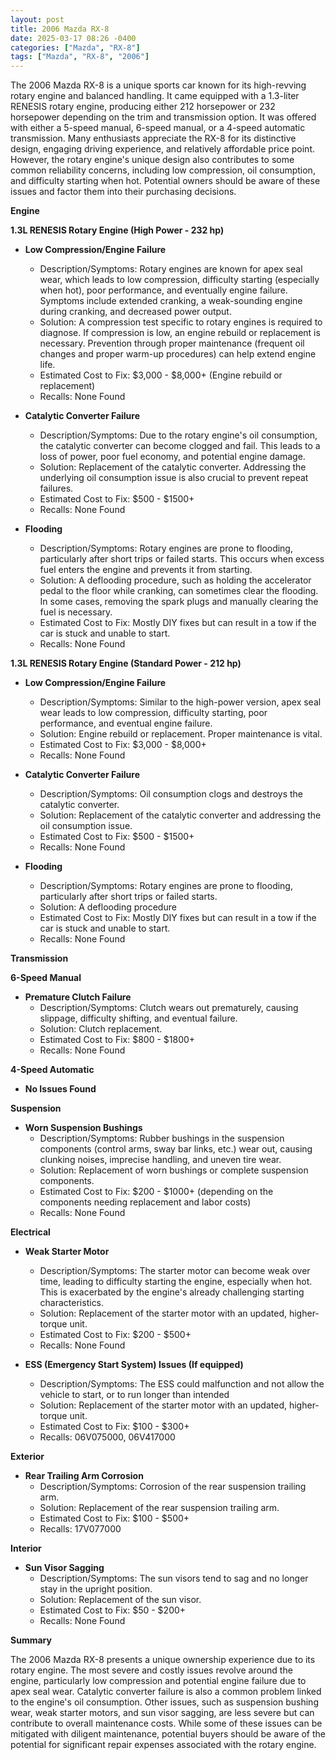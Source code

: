 ```yaml
---
layout: post
title: 2006 Mazda RX-8
date: 2025-03-17 08:26 -0400
categories: ["Mazda", "RX-8"]
tags: ["Mazda", "RX-8", "2006"]
---
```

The 2006 Mazda RX-8 is a unique sports car known for its high-revving rotary engine and balanced handling. It came equipped with a 1.3-liter RENESIS rotary engine, producing either 212 horsepower or 232 horsepower depending on the trim and transmission option. It was offered with either a 5-speed manual, 6-speed manual, or a 4-speed automatic transmission. Many enthusiasts appreciate the RX-8 for its distinctive design, engaging driving experience, and relatively affordable price point. However, the rotary engine's unique design also contributes to some common reliability concerns, including low compression, oil consumption, and difficulty starting when hot. Potential owners should be aware of these issues and factor them into their purchasing decisions.

**Engine**

**1.3L RENESIS Rotary Engine (High Power - 232 hp)**

*   **Low Compression/Engine Failure**
    *   Description/Symptoms: Rotary engines are known for apex seal wear, which leads to low compression, difficulty starting (especially when hot), poor performance, and eventually engine failure. Symptoms include extended cranking, a weak-sounding engine during cranking, and decreased power output.
    *   Solution: A compression test specific to rotary engines is required to diagnose. If compression is low, an engine rebuild or replacement is necessary. Prevention through proper maintenance (frequent oil changes and proper warm-up procedures) can help extend engine life.
    *   Estimated Cost to Fix: $3,000 - $8,000+ (Engine rebuild or replacement)
    *   Recalls: None Found

*   **Catalytic Converter Failure**
    *   Description/Symptoms: Due to the rotary engine's oil consumption, the catalytic converter can become clogged and fail. This leads to a loss of power, poor fuel economy, and potential engine damage.
    *   Solution: Replacement of the catalytic converter. Addressing the underlying oil consumption issue is also crucial to prevent repeat failures.
    *   Estimated Cost to Fix: $500 - $1500+
    *   Recalls: None Found

*   **Flooding**
    *   Description/Symptoms: Rotary engines are prone to flooding, particularly after short trips or failed starts. This occurs when excess fuel enters the engine and prevents it from starting.
    *   Solution: A deflooding procedure, such as holding the accelerator pedal to the floor while cranking, can sometimes clear the flooding. In some cases, removing the spark plugs and manually clearing the fuel is necessary.
    *   Estimated Cost to Fix: Mostly DIY fixes but can result in a tow if the car is stuck and unable to start.
    *   Recalls: None Found

**1.3L RENESIS Rotary Engine (Standard Power - 212 hp)**

*   **Low Compression/Engine Failure**
    *   Description/Symptoms: Similar to the high-power version, apex seal wear leads to low compression, difficulty starting, poor performance, and eventual engine failure.
    *   Solution: Engine rebuild or replacement. Proper maintenance is vital.
    *   Estimated Cost to Fix: $3,000 - $8,000+
    *   Recalls: None Found

*   **Catalytic Converter Failure**
    *   Description/Symptoms: Oil consumption clogs and destroys the catalytic converter.
    *   Solution: Replacement of the catalytic converter and addressing the oil consumption issue.
    *   Estimated Cost to Fix: $500 - $1500+
    *   Recalls: None Found

*   **Flooding**
    *   Description/Symptoms: Rotary engines are prone to flooding, particularly after short trips or failed starts.
    *   Solution: A deflooding procedure
    *   Estimated Cost to Fix: Mostly DIY fixes but can result in a tow if the car is stuck and unable to start.
    *   Recalls: None Found

**Transmission**

**6-Speed Manual**

*   **Premature Clutch Failure**
    *   Description/Symptoms: Clutch wears out prematurely, causing slippage, difficulty shifting, and eventual failure.
    *   Solution: Clutch replacement.
    *   Estimated Cost to Fix: $800 - $1800+
    *   Recalls: None Found

**4-Speed Automatic**

*   **No Issues Found**

**Suspension**

*   **Worn Suspension Bushings**
    *   Description/Symptoms: Rubber bushings in the suspension components (control arms, sway bar links, etc.) wear out, causing clunking noises, imprecise handling, and uneven tire wear.
    *   Solution: Replacement of worn bushings or complete suspension components.
    *   Estimated Cost to Fix: $200 - $1000+ (depending on the components needing replacement and labor costs)
    *   Recalls: None Found

**Electrical**

*   **Weak Starter Motor**
    *   Description/Symptoms: The starter motor can become weak over time, leading to difficulty starting the engine, especially when hot. This is exacerbated by the engine's already challenging starting characteristics.
    *   Solution: Replacement of the starter motor with an updated, higher-torque unit.
    *   Estimated Cost to Fix: $200 - $500+
    *   Recalls: None Found

*   **ESS (Emergency Start System) Issues (If equipped)**
    *   Description/Symptoms: The ESS could malfunction and not allow the vehicle to start, or to run longer than intended
    *   Solution: Replacement of the starter motor with an updated, higher-torque unit.
    *   Estimated Cost to Fix: $100 - $300+
    *   Recalls: 06V075000, 06V417000

**Exterior**

*   **Rear Trailing Arm Corrosion**
    *   Description/Symptoms: Corrosion of the rear suspension trailing arm.
    *   Solution: Replacement of the rear suspension trailing arm.
    *   Estimated Cost to Fix: $100 - $500+
    *   Recalls: 17V077000

**Interior**

*   **Sun Visor Sagging**
    *   Description/Symptoms: The sun visors tend to sag and no longer stay in the upright position.
    *   Solution: Replacement of the sun visor.
    *   Estimated Cost to Fix: $50 - $200+
    *   Recalls: None Found

**Summary**

The 2006 Mazda RX-8 presents a unique ownership experience due to its rotary engine. The most severe and costly issues revolve around the engine, particularly low compression and potential engine failure due to apex seal wear. Catalytic converter failure is also a common problem linked to the engine's oil consumption. Other issues, such as suspension bushing wear, weak starter motors, and sun visor sagging, are less severe but can contribute to overall maintenance costs. While some of these issues can be mitigated with diligent maintenance, potential buyers should be aware of the potential for significant repair expenses associated with the rotary engine.

